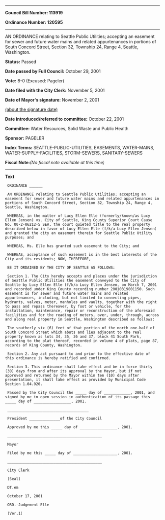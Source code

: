 

********

**Council Bill Number: 113919**
   
**Ordinance Number: 120595**
********

 AN ORDINANCE relating to Seattle Public Utilities; accepting an easement for sewer and future water mains and related appurtenances in portions of South Concord Street, Section 32, Township 24, Range 4, Seattle, Washington.

**Status:** Passed
   
**Date passed by Full Council:** October 29, 2001
   
**Vote:** 8-0 (Excused: Pageler)
   
**Date filed with the City Clerk:** November 5, 2001
   
**Date of Mayor's signature:** November 2, 2001
   
[(about the signature date)](/~public/approvaldate.htm)
   
   
   
**Date introduced/referred to committee:** October 22, 2001
   
**Committee:** Water Resources, Solid Waste and Public Health
   
**Sponsor:** PAGELER
   
   
**Index Terms:** SEATTLE-PUBLIC-UTILITIES, EASEMENTS, WATER-MAINS, WATER-SUPPLY-FACILITIES, STORM-SEWERS, SANITARY-SEWERS

**Fiscal Note:**_(No fiscal note available at this time)_

********

**Text**
   
```
 ORDINANCE ______

 AN ORDINANCE relating to Seattle Public Utilities; accepting an easement for sewer and future water mains and related appurtenances in portions of South Concord Street, Section 32, Township 24, Range 4, Seattle, Washington.

 WHEREAS, in the matter of Lucy Ellen Elle (formerly/known/as Lucy Ellen Jensen) vs. City of Seattle, King County Superior Court Cause No. 00-2-06212-5 SEA, the court quieted title to the real property described below in favor of Lucy Ellen Elle (f/k/a Lucy Ellen Jensen) and granted the city an easement therein for Seattle Public Utility purposes; and

 WHEREAS, Ms. Elle has granted such easement to the City; and

 WHEREAS, acceptance of such easement is in the best interests of the City and its residents; NOW, THEREFORE,

 BE IT ORDAINED BY THE CITY OF SEATTLE AS FOLLOWS:

 Section 1. The City hereby accepts and places under the jurisdiction of Seattle Public Utilities the easement conveyed to the City of Seattle by Lucy Ellen Elle (f/k/a Lucy Ellen Jensen, on March 7, 2001 and recorded under King County recording number 20010319001150. Such easement is for sewer and future water mains and related appurtenances, including, but not limited to connecting pipes, hydrants, valves, meter, manholes and vaults, together with the right to pass and repass thereover, by foot or vehicle, for the installation, maintenance, repair or reconstruction of the aforesaid facilities and for the reading of meters, over, under, through, across and along real property in Seattle, Washington described as follows:

 The southerly six (6) feet of that portion of the north one-half of South Concord Street which abuts and lies adjacent to the real property known as lots 34, 35, 36 and 37, block 41 South Park, according to the plat thereof, recorded in volume 4 of plats, page 87, records of King County, Washington.

 Section 2. Any act pursuant to and prior to the effective date of this ordinance is hereby ratified and confirmed.

 Section 3. This ordinance shall take effect and be in force thirty (30) days from and after its approval by the Mayor, but if not approved and returned by the Mayor within ten (10) days after presentation, it shall take effect as provided by Municipal Code Section 1.04.020.

 Passed by the City Council the _____ day of ____________, 2001, and signed by me in open session in authentication of its passage this _____ day of _________________, 2001.

 _____________________________________

 President ______________of the City Council

 Approved by me this _____ day of _________________, 2001.

 ___________________________________________

 Mayor

 Filed by me this _____ day of ____________________, 2001.

 ___________________________________________

 City Clerk

 (Seal)

 DT.em

 October 17, 2001

 ORD.-Judgement Elle

 (Ver.1)

```
